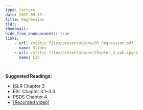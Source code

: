 ```yaml
---
type: lecture
date: 2022-09-19
title: Regression
tldr: 
thumbnail: 
hide_from_announcments: true
links: 
    - url: /static_files/presentations/03_Regression.pdf
      name: Slides
    - url: /static_files/presentations/Chapter_3_Lab.ipynb
      name: Lab

---
```

**Suggested Readings:**
- ISLR Chapter 3
- ESL Chapter 3.1~3.3
- PSDS Chapter 4
- [[Recorded video]](https://youtube.com/playlist?list=PLHNZtBNWQ-84Q1eCEycxQEmw-IpEYIZ7o)


